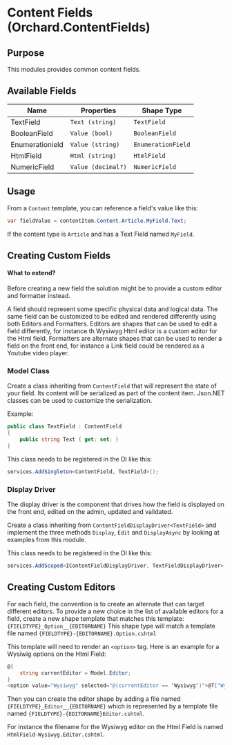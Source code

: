 ﻿# Content Fields (Orchard.ContentFields)

## Purpose

This modules provides common content fields.

## Available Fields

| Name | Properties | Shape Type |
| --- | --- | --- |
| TextField | `Text (string)` | `TextField` |
| BooleanField | `Value (bool)` | `BooleanField` |
| Enumerationield | `Value (string)` | `EnumerationField` |
| HtmlField | `Html (string)` | `HtmlField` |
| NumericField | `Value (decimal?)` | `NumericField` |

## Usage

From a `Content` template, you can reference a field's value like this:

```csharp
var fieldValue = contentItem.Content.Article.MyField.Text;
```

If the content type is `Article` and has a Text Field named `MyField`.

## Creating Custom Fields

#### What to extend?
Before creating a new field the solution might be to provide a custom editor and formatter 
instead.

A field should represent some specific physical data and logical data. The same field can be customized
to be edited and rendered differently using both Editors and Formatters. Editors are shapes that can
be used to edit a field differently, for instance th Wysiwyg Html editor is a custom editor for the Html
field. Formatters are alternate shapes that can be used to render a field on the front end, for instance
a Link field could be rendered as a Youtube video player. 

### Model Class

Create a class inheriting from `ContentField` that will represent the state of your field. Its content will be serialized as part of
the content item. Json.NET classes can be used to customize the serialization.

Example:
```csharp
public class TextField : ContentField
{
    public string Text { get; set; }
}

```

This class needs to be registered in the DI like this:
```csharp
services.AddSingleton<ContentField, TextField>();
```

### Display Driver

The display driver is the component that drives how the field is displayed on the front end, edited on
the admin, updated and validated.

Create a class inheriting from `ContentFieldDisplayDriver<TextField>` and implement the three methods 
`Display`, `Edit` and `DisplayAsync` by looking at examples from this module.

This class needs to be registered in the DI like this:
```csharp
services.AddScoped<IContentFieldDisplayDriver, TextFieldDisplayDriver>();
```

## Creating Custom Editors

For each field, the convention is to create an alternate that can target different editors. To provide
a new choice in the list of available editors for a field, create a new shape template that matches this
template: `{FIELDTYPE}_Option__{EDITORNAME}`
This shape type will match a template file named `{FIELDTYPE}-{EDITORNAME}.Option.cshtml`

This template will need to render an `<option>` tag. Here is an example for a Wysiwig options on the 
Html Field:
```csharp
@{
    string currentEditor = Model.Editor;
}
<option value="Wysiwyg" selected="@(currentEditor == "Wysiwyg")">@T["Wysiwyg editor"]</option>
```

Then you can create the editor shape by adding a file named `{FIELDTYPE}_Editor__{EDITORNAME}` which is
represented by a template file named `{FIELDTYPE}-{EDITORNAME}Editor.cshtml`. 

For instance the filename for the Wysiwyg editor on the Html Field is named `HtmlField-Wysiwyg.Editor.cshtml`.


